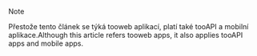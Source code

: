> [!NOTE]
> <span data-ttu-id="9e2cb-101">Přestože tento článek se týká tooweb aplikací, platí také tooAPI a mobilní aplikace.</span><span class="sxs-lookup"><span data-stu-id="9e2cb-101">Although this article refers tooweb apps, it also applies tooAPI apps and mobile apps.</span></span>
> 
> 

